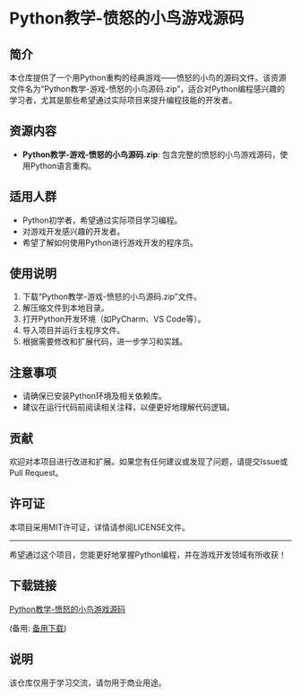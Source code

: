# Python教学-愤怒的小鸟游戏源码

## 简介

本仓库提供了一个用Python重构的经典游戏——愤怒的小鸟的源码文件。该资源文件名为“Python教学-游戏-愤怒的小鸟源码.zip”，适合对Python编程感兴趣的学习者，尤其是那些希望通过实际项目来提升编程技能的开发者。

## 资源内容

- **Python教学-游戏-愤怒的小鸟源码.zip**: 包含完整的愤怒的小鸟游戏源码，使用Python语言重构。

## 适用人群

- Python初学者，希望通过实际项目学习编程。
- 对游戏开发感兴趣的开发者。
- 希望了解如何使用Python进行游戏开发的程序员。

## 使用说明

1. 下载“Python教学-游戏-愤怒的小鸟源码.zip”文件。
2. 解压缩文件到本地目录。
3. 打开Python开发环境（如PyCharm、VS Code等）。
4. 导入项目并运行主程序文件。
5. 根据需要修改和扩展代码，进一步学习和实践。

## 注意事项

- 请确保已安装Python环境及相关依赖库。
- 建议在运行代码前阅读相关注释，以便更好地理解代码逻辑。

## 贡献

欢迎对本项目进行改进和扩展。如果您有任何建议或发现了问题，请提交Issue或Pull Request。

## 许可证

本项目采用MIT许可证，详情请参阅LICENSE文件。

---

希望通过这个项目，您能更好地掌握Python编程，并在游戏开发领域有所收获！

## 下载链接
[Python教学-愤怒的小鸟游戏源码](https://pan.quark.cn/s/3a5848aaa21d) 

(备用: [备用下载](https://pan.baidu.com/s/1A4zGUCh5xCX4dU_v4ghjLg?pwd=1234))

## 说明

该仓库仅用于学习交流，请勿用于商业用途。
